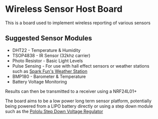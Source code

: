 Wireless Sensor Host Board
=========

This is a board used to implement wireless reporting of various sensors

Suggested Sensor Modules
---  

 - DHT22 - Temperature & Humidity  
 - TSOP4838 - IR Sensor (32khz carrier)  
 - Photo Resistor - Basic Light Levels  
 - Pulse Sensing - For use with hall effect sensors or weather stations such as [Spark Fun's Weather Station](https://www.sparkfun.com/products/8942)
 - BMP180 - Barometer & Temperature
 - Battery Voltage Monitoring
 
Results can then be transmitted to a receiver using a NRF24L01+ 

The board aims to be a low power long term sensor platform, potentially being powered from a LIPO battery directly or using a step down module such as the [Pololu Step Down Voltage Regulator](http://www.pololu.com/product/2097) 


